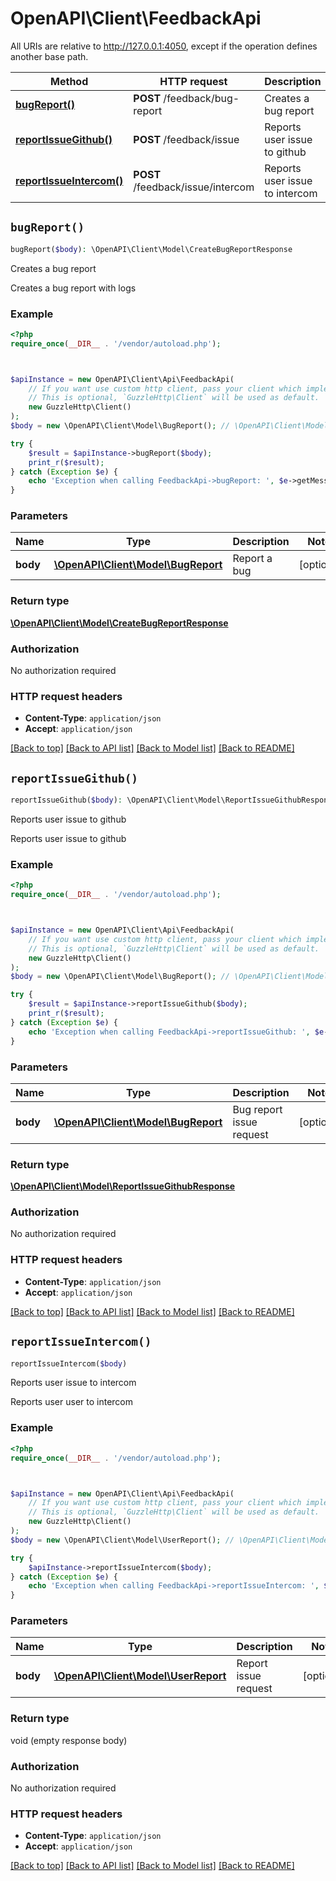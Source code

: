 # OpenAPI\Client\FeedbackApi

All URIs are relative to http://127.0.0.1:4050, except if the operation defines another base path.

| Method | HTTP request | Description |
| ------------- | ------------- | ------------- |
| [**bugReport()**](FeedbackApi.md#bugReport) | **POST** /feedback/bug-report | Creates a bug report |
| [**reportIssueGithub()**](FeedbackApi.md#reportIssueGithub) | **POST** /feedback/issue | Reports user issue to github |
| [**reportIssueIntercom()**](FeedbackApi.md#reportIssueIntercom) | **POST** /feedback/issue/intercom | Reports user issue to intercom |


## `bugReport()`

```php
bugReport($body): \OpenAPI\Client\Model\CreateBugReportResponse
```

Creates a bug report

Creates a bug report with logs

### Example

```php
<?php
require_once(__DIR__ . '/vendor/autoload.php');



$apiInstance = new OpenAPI\Client\Api\FeedbackApi(
    // If you want use custom http client, pass your client which implements `GuzzleHttp\ClientInterface`.
    // This is optional, `GuzzleHttp\Client` will be used as default.
    new GuzzleHttp\Client()
);
$body = new \OpenAPI\Client\Model\BugReport(); // \OpenAPI\Client\Model\BugReport | Report a bug

try {
    $result = $apiInstance->bugReport($body);
    print_r($result);
} catch (Exception $e) {
    echo 'Exception when calling FeedbackApi->bugReport: ', $e->getMessage(), PHP_EOL;
}
```

### Parameters

| Name | Type | Description  | Notes |
| ------------- | ------------- | ------------- | ------------- |
| **body** | [**\OpenAPI\Client\Model\BugReport**](../Model/BugReport.md)| Report a bug | [optional] |

### Return type

[**\OpenAPI\Client\Model\CreateBugReportResponse**](../Model/CreateBugReportResponse.md)

### Authorization

No authorization required

### HTTP request headers

- **Content-Type**: `application/json`
- **Accept**: `application/json`

[[Back to top]](#) [[Back to API list]](../../README.md#endpoints)
[[Back to Model list]](../../README.md#models)
[[Back to README]](../../README.md)

## `reportIssueGithub()`

```php
reportIssueGithub($body): \OpenAPI\Client\Model\ReportIssueGithubResponse
```

Reports user issue to github

Reports user issue to github

### Example

```php
<?php
require_once(__DIR__ . '/vendor/autoload.php');



$apiInstance = new OpenAPI\Client\Api\FeedbackApi(
    // If you want use custom http client, pass your client which implements `GuzzleHttp\ClientInterface`.
    // This is optional, `GuzzleHttp\Client` will be used as default.
    new GuzzleHttp\Client()
);
$body = new \OpenAPI\Client\Model\BugReport(); // \OpenAPI\Client\Model\BugReport | Bug report issue request

try {
    $result = $apiInstance->reportIssueGithub($body);
    print_r($result);
} catch (Exception $e) {
    echo 'Exception when calling FeedbackApi->reportIssueGithub: ', $e->getMessage(), PHP_EOL;
}
```

### Parameters

| Name | Type | Description  | Notes |
| ------------- | ------------- | ------------- | ------------- |
| **body** | [**\OpenAPI\Client\Model\BugReport**](../Model/BugReport.md)| Bug report issue request | [optional] |

### Return type

[**\OpenAPI\Client\Model\ReportIssueGithubResponse**](../Model/ReportIssueGithubResponse.md)

### Authorization

No authorization required

### HTTP request headers

- **Content-Type**: `application/json`
- **Accept**: `application/json`

[[Back to top]](#) [[Back to API list]](../../README.md#endpoints)
[[Back to Model list]](../../README.md#models)
[[Back to README]](../../README.md)

## `reportIssueIntercom()`

```php
reportIssueIntercom($body)
```

Reports user issue to intercom

Reports user user to intercom

### Example

```php
<?php
require_once(__DIR__ . '/vendor/autoload.php');



$apiInstance = new OpenAPI\Client\Api\FeedbackApi(
    // If you want use custom http client, pass your client which implements `GuzzleHttp\ClientInterface`.
    // This is optional, `GuzzleHttp\Client` will be used as default.
    new GuzzleHttp\Client()
);
$body = new \OpenAPI\Client\Model\UserReport(); // \OpenAPI\Client\Model\UserReport | Report issue request

try {
    $apiInstance->reportIssueIntercom($body);
} catch (Exception $e) {
    echo 'Exception when calling FeedbackApi->reportIssueIntercom: ', $e->getMessage(), PHP_EOL;
}
```

### Parameters

| Name | Type | Description  | Notes |
| ------------- | ------------- | ------------- | ------------- |
| **body** | [**\OpenAPI\Client\Model\UserReport**](../Model/UserReport.md)| Report issue request | [optional] |

### Return type

void (empty response body)

### Authorization

No authorization required

### HTTP request headers

- **Content-Type**: `application/json`
- **Accept**: `application/json`

[[Back to top]](#) [[Back to API list]](../../README.md#endpoints)
[[Back to Model list]](../../README.md#models)
[[Back to README]](../../README.md)
